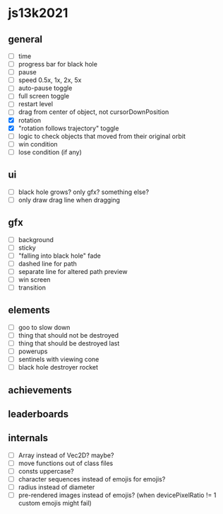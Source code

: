 # js13k2021

## general
- [ ] time
- [ ] progress bar for black hole
- [ ] pause
- [ ] speed 0.5x, 1x, 2x, 5x
- [ ] auto-pause toggle
- [ ] full screen toggle
- [ ] restart level
- [ ] drag from center of object, not cursorDownPosition
- [x] rotation
- [x] "rotation follows trajectory" toggle
- [ ] logic to check objects that moved from their original orbit
- [ ] win condition
- [ ] lose condition (if any)

## ui
- [ ] black hole grows? only gfx? something else?
- [ ] only draw drag line when dragging

## gfx
- [ ] background
- [ ] sticky
- [ ] "falling into black hole" fade
- [ ] dashed line for path
- [ ] separate line for altered path preview
- [ ] win screen
- [ ] transition

## elements
- [ ] goo to slow down
- [ ] thing that should not be destroyed
- [ ] thing that should be destroyed last
- [ ] powerups
- [ ] sentinels with viewing cone
- [ ] black hole destroyer rocket

## achievements

## leaderboards

## internals
- [ ] Array<Float32> instead of Vec2D? maybe?
- [ ] move functions out of class files
- [ ] consts uppercase?
- [ ] character sequences instead of emojis for emojis?
- [ ] radius instead of diameter
- [ ] pre-rendered images instead of emojis? (when devicePixelRatio != 1 custom emojis might fail)
